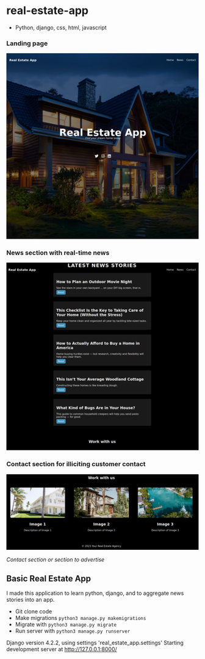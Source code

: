 # real-estate-app

- Python, django, css, html, javascript

### Landing page

![landing](https://raw.githubusercontent.com/n1ghtx0w1/real-estate-app/main/assets/real-estate-1.JPG)

### News section with real-time news

![News](https://raw.githubusercontent.com/n1ghtx0w1/real-estate-app/main/assets/real-estate-2.JPG)

### Contact section for illiciting customer contact

![Contact](https://raw.githubusercontent.com/n1ghtx0w1/real-estate-app/main/assets/real-estate-3.JPG)

*Contact section or section to advertise*

## Basic Real Estate App

I made this application to learn python, django, and to aggregate news stories into an app.  

- Git clone code
- Make migrations `python3 manage.py makemigrations` 
- Migrate with `python3 manage.py migrate` 
- Run server with `python3 manage.py runserver`

Django version 4.2.2, using settings 'real_estate_app.settings'
Starting development server at http://127.0.0.1:8000/


